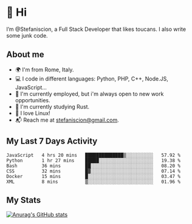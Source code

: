 # 👋 Hi

I’m @Stefaniscion, a Full Stack Developer that likes toucans.
I also write some junk code.

## About me

- 🌍 I'm from Rome, Italy.
- 💻 I code in different languages: Python, PHP, C++, Node.JS, JavaScript...
- 💼 I'm currently employed, but i'm always open to new work opportunities.
- 🌱 I'm currently studying Rust.
- 🐧 I love Linux!
- 📬 Reach me at stefaniscion@gmail.com.

## My Last 7 Days Activity
<!--START_SECTION:waka-->

```text
JavaScript   4 hrs 20 mins   ██████████████▒░░░░░░░░░░   57.92 %
Python       1 hr 27 mins    █████░░░░░░░░░░░░░░░░░░░░   19.38 %
Bash         36 mins         ██░░░░░░░░░░░░░░░░░░░░░░░   08.20 %
CSS          32 mins         █▓░░░░░░░░░░░░░░░░░░░░░░░   07.14 %
Docker       15 mins         █░░░░░░░░░░░░░░░░░░░░░░░░   03.47 %
XML          8 mins          ▒░░░░░░░░░░░░░░░░░░░░░░░░   01.96 %
```

<!--END_SECTION:waka-->

## My Stats
[![Anurag's GitHub stats](https://github-readme-stats.vercel.app/api?username=stefaniscion)](https://github.com/anuraghazra/github-readme-stats)
